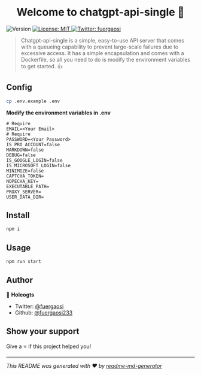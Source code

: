 <h1 align="center">Welcome to chatgpt-api-single 👋</h1>
<p>
  <img alt="Version" src="https://img.shields.io/badge/version-1.0.0-blue.svg?cacheSeconds=2592000" />
  <a href="#" target="_blank">
    <img alt="License: MIT" src="https://img.shields.io/badge/License-MIT-yellow.svg" />
  </a>
  <a href="https://twitter.com/fuergaosi" target="_blank">
    <img alt="Twitter: fuergaosi" src="https://img.shields.io/twitter/follow/fuergaosi.svg?style=social" />
  </a>
</p>

> Chatgpt-api-single is a simple, easy-to-use API server that comes with a queueing capability to prevent large-scale failures due to excessive access. It has a simple encapsulation and comes with a Dockerfile, so all you need to do is modify the environment variables to get started. :thumbsup:

## Config

```sh
cp .env.example .env
```


**Modify the environment variables in .env**

```dotenv
# Require
EMAIL=<Your Email>
# Require
PASSWORD=<Your Password>
IS_PRO_ACCOUNT=false
MARKDOWN=false
DEBUG=false
IS_GOOGLE_LOGIN=false
IS_MICROSOFT_LOGIN=false
MINIMIZE=false
CAPTCHA_TOKEN=
NOPECHA_KEY=
EXECUTABLE_PATH=
PROXY_SERVER=
USER_DATA_DIR=
```
## Install

```sh
npm i
```

## Usage

```sh
npm run start
```

## Author

👤 **Holeogts**

* Twitter: [@fuergaosi](https://twitter.com/fuergaosi)
* Github: [@fuergaosi233](https://github.com/fuergaosi233)

## Show your support

Give a ⭐️ if this project helped you!

***
_This README was generated with ❤️ by [readme-md-generator](https://github.com/kefranabg/readme-md-generator)_